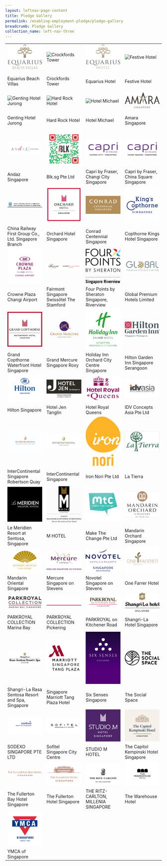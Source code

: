 ```yaml
---
layout: leftnav-page-content
title: Pledge Gallery
permalink: /enabling-employment-pledge/pledge-gallery
breadcrumb: Pledge Gallery
collection_name: left-nav-three
---
```


<table>
  <tr>
     <td width="25%">       <img src="../images/EEP_1_Beach_Villas.jpg" alt="Beach Villas" />     </td>
     <td width="25%">       <img src="../images/EEP_2_Crockfords_Tower.jpg" alt="Crockfords Tower" />     </td>
     <td width="25%">       <img src="../images/EEP_3_Equarius_Hotel.jpg" alt="Equarius Hotel" />     </td>
     <td width="25%">        <img src="/images/EEP_4_Festive_Hotel.jpg" alt="Festive Hotel" />     </td>    
  </tr>
  <tr>
     <td>       <p>Equarius Beach Villas</p>     </td>
     <td>       <p>Crockfords Tower</p>     </td>
     <td>       <p>Equarius Hotel</p>     </td>
     <td>       <p>Festive Hotel</p>     </td> 
    
  </tr>
  <tr>
     <td >       <img src="/images/EEP_5_Genting_Hotel_Jurong.jpg" alt="Genting Hotel Jurong" />     </td>
     <td>       <img src="/images/EEP_6_Hard_Rock_Hotel.jpg" alt="Hard Rock Hotel" />     </td>
     <td>       <img src="/images/EEP_7_Hotel_Michael.jpg" alt="Hotel Michael" />     </td>
     <td>        <img src="/images/eep_21_Amara_Singapore.png" alt="Amara Singapore" />     </td>   
  </tr>
  <tr>
   <td>       <p>Genting Hotel Jurong</p>     </td> 
     <td>       <p>Hard Rock Hotel</p>     </td>
     <td>       <p>Hotel Michael</p>     </td>
     <td>       <p>Amara Singapore</p>     </td>     
  </tr> 
  
  
  <tr>  <td ><img src="/images/eep_22_Andaz_Singapore.jpg" alt="Andaz Singapore" /> </td>
  <td ><img src="/images/eep_23_Blksg_Pte_td.png" alt="Blk.sg Pte Ltd" /> </td>
  <td ><img src="/images/eep_24_Capri1.jpg" alt="Capri by Fraser, Changi City  Singapore" /> </td>
  <td ><img src="/images/eep_25_Capri2.jpg" alt="Capri by Fraser, China Square  Singapore" /> </td></tr>

<tr><td>Andaz Singapore</td>
<td>Blk.sg Pte Ltd</td>
<td>Capri by Fraser, Changi City  Singapore</td>
<td>Capri by Fraser, China Square  Singapore</td></tr>

<tr>  <td ><img src="/images/eep_26_ChinaRailway.jpg" alt="China Railway First Group Co., Ltd. Singapore Branch" /> </td>
  <td ><img src="/images/eep_27_City_Hotel.jpg" alt="Orchard Hotel Singapore" /> </td>
  <td ><img src="/images/eep_28_Conrad.jpg" alt="Conrad Centennial Singapore" /> </td>
  <td ><img src="/images/eep_29_Copthorne.png" alt="Copthorne Kings Hotel Singapore" /> </td></tr>

<tr><td>China Railway First Group Co., Ltd. Singapore Branch</td>
<td>Orchard Hotel Singapore</td>
<td>Conrad Centennial Singapore</td>
<td>Copthorne Kings Hotel Singapore</td></tr>

<tr>  <td ><img src="/images/eep_30_Crowne.jpg" alt="Crowne Plaza Changi Airport" /> </td>
  <td ><img src="/images/eep_31_Fairmont.png" alt="Fairmont Singapore  Swissôtel The Stamford" /> </td>
  <td ><img src="/images/eep_32_Four.png" alt="Four Points by Sheraton Singapore, Riverview" /> </td>
  <td ><img src="/images/eep_33_GP.jpg" alt="Global Premium Hotels Limited" /> </td></tr>

<tr><td>Crowne Plaza Changi Airport</td>
<td>Fairmont Singapore  Swissôtel The Stamford</td> 
<td>Four Points by Sheraton Singapore, Riverview</td>
<td>Global Premium Hotels Limited</td></tr>

<tr>  <td ><img src="/images/eep_34_Grand.jpg" alt="Grand Copthorne Waterfront Hotel Singapore" /> </td>
  <td ><img src="/images/eep_35_GrandMercure.jpg" alt="Grand Mercure Singapore Roxy" /> </td>
  <td ><img src="/images/eep_36_HolidayInn.jpg" alt="Holiday Inn Orchard City Centre Singapore" /> </td>
  <td ><img src="/images/eep_37_HiltonGarden.jpg" alt="Hilton Garden Inn Singapore Serangoon" /> </td></tr>

<tr><td>Grand Copthorne Waterfront Hotel Singapore</td>
<td>Grand Mercure Singapore Roxy</td>
<td>Holiday Inn Orchard City Centre Singapore</td>
<td>Hilton Garden Inn Singapore Serangoon</td></tr>

<tr>  <td ><img src="/images/eep_38_Hilton.png" alt="Hilton Singapore" /> </td>
  <td ><img src="/images/eep_39_HotelJen.png" alt="Hotel Jen Tanglin" /> </td>
  <td ><img src="/images/eep_40_HotelRoyal.jpg" alt="Hotel Royal Queens" /> </td>
  <td ><img src="/images/eep_41_IDV.jpg" alt="IDV Concepts Asia Pte Ltd" /> </td></tr>

<tr><td>Hilton Singapore</td>
<td>Hotel Jen Tanglin</td>
<td>Hotel Royal Queens</td>
<td>IDV Concepts Asia Pte Ltd</td></tr>

<tr>  <td ><img src="/images/eep_42_InterContinental_Sg.jpg" alt="InterContinental Singapore Robertson Quay" /> </td>
  <td ><img src="/images/eep_43_InterContinental.png" alt="InterContinental Singapore" /> </td>
  <td ><img src="/images/eep_44_iron.png" alt="Iron Nori Pte Ltd" /> </td>
  <td ><img src="/images/eep_45_LaTierra.jpg" alt="La Tierra" /> </td></tr>

<tr><td>InterContinental Singapore Robertson Quay</td>
<td>InterContinental Singapore</td>
<td>Iron Nori Pte Ltd</td>
<td>La Tierra</td></tr>

<tr>  <td ><img src="/images/eep_46_LeMeridien.jpg" alt="Le Meridien Resort at Sentosa, Singapore" /> </td>
  <td ><img src="/images/eep_47_HotelM.jpg" alt="M HOTEL " /> </td>
  <td ><img src="/images/eep_48_make.jpg" alt="Make The Change Pte Ltd" /> </td>
  <td ><img src="/images/eep_49_Mandarin.jpg" alt="Mandarin Orchard Singapore" /> </td></tr>

<tr><td>Le Meridien Resort at Sentosa, Singapore</td>
<td>M HOTEL </td>
<td>Make The Change Pte Ltd</td>
<td>Mandarin Orchard Singapore</td></tr>

<tr>  <td ><img src="/images/eep_50_Marina.png" alt="MARINA BAY HOTEL PTE LTD" /> </td>
  <td ><img src="/images/eep_51_Mercure.png" alt="Mercure Singapore on Stevens" /> </td>
  <td ><img src="/images/eep_52_Novotel.png" alt="Novotel Singapore on Stevens" /> </td>
  <td ><img src="/images/eep_53_One.png" alt="One Farrer Hotel" /> </td></tr>

<tr><td>Mandarin Oriental Singapore</td>
<td>Mercure Singapore on Stevens</td>
<td>Novotel Singapore on Stevens</td>
<td>One Farrer Hotel</td></tr>

<tr>  <td ><img src="/images/eep_54_Parkroyal.jpg" alt="PARKROYAL COLLECTION Marina Bay" /> </td>
  <td ><img src="/images/eep_55_Parkroyal2.png" alt="PARKROYAL COLLECTION Pickering" /> </td>
  <td ><img src="/images/eep_56_Parkroyal3.png" alt="PARKROYAL on Kitchener Road" /> </td>
  <td ><img src="/images/eep_57_Shangri.png" alt="Shangri-La Hotel Singapore" /> </td></tr>

<tr><td>PARKROYAL COLLECTION Marina Bay</td>
<td>PARKROYAL COLLECTION Pickering</td>
<td>PARKROYAL on Kitchener Road</td>
<td>Shangri-La Hotel Singapore</td></tr>

<tr>  <td ><img src="/images/eep_58_Shangri2.jpg" alt="Shangri-La Rasa Sentosa Resort and Spa, Singapore" /> </td>
  <td ><img src="/images/eep_59_Marriott.jpg" alt="Singapore Marriott Tang Plaza Hotel" /> </td>
  <td ><img src="/images/eep_60_six.jpg" alt="Six Senses Singapore" /> </td>
  <td ><img src="/images/eep_61_social.png" alt="Social Space Primary Logo" /> </td></tr>

<tr><td>Shangri-La Rasa Sentosa Resort and Spa, Singapore</td>
<td>Singapore Marriott Tang Plaza Hotel</td>
<td>Six Senses Singapore</td>
<td>The Social Space</td></tr>

<tr>  <td ><img src="/images/eep_62_Sodexo.jpg" alt="SODEXO SINGAPORE PTE LTD" /> </td>
  <td ><img src="/images/eep_63_sofitel.jpg" alt="Sofitel Singapore City Centre" /> </td>
  <td ><img src="/images/eep_64_studio.jpg" alt="STUDIO M HOTEL" /> </td>
  <td ><img src="/images/eep_65_capitol.png" alt="The Capitol Kempinski Hotel Singapore" /> </td></tr>

<tr><td>SODEXO SINGAPORE PTE LTD</td>
<td>Sofitel Singapore City Centre</td>
<td>STUDIO M HOTEL</td>
<td>The Capitol Kempinski Hotel Singapore</td></tr>

<tr>  <td ><img src="/images/eep_66_fullerton.png" alt="The Fullerton Bay Hotel Singapore" /> </td>
  <td ><img src="/images/eep_67_fullerton.png" alt="The Fullerton Hotel Singapore" /> </td>
  <td ><img src="/images/eep_68_ritz.jpg" alt="THE RITZ-CARLTON, MILLENIA SINGAPORE" /> </td>
  <td ><img src="/images/eep_69_warehouse.jpg" alt="The Warehouse Hotel" /> </td></tr>

<tr><td>The Fullerton Bay Hotel Singapore</td>
<td>The Fullerton Hotel Singapore</td>
<td>THE RITZ-CARLTON, MILLENIA SINGAPORE</td>
<td>The Warehouse Hotel</td></tr>

<tr>  <td ><img src="/images/eep_70_ymca.png" alt="YMCA of Singapore" /> </td>
<td>&nbsp;</td>
<td>&nbsp;</td>
<td>&nbsp;</td></tr>

<tr><td>YMCA of Singapore</td>
<td>&nbsp;</td>
<td>&nbsp;</td>
<td>&nbsp;</td></tr>

</table>
